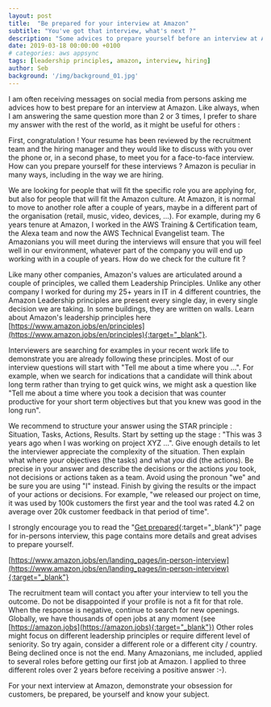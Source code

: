 ```yaml
---
layout: post
title:  "Be prepared for your interview at Amazon"
subtitle: "You've got that interview, what's next ?"
description: "Some advices to prepare yourself before an interview at Amazon."
date: 2019-03-18 00:00:00 +0100
# categories: aws appsync
tags: [leadership principles, amazon, interview, hiring]
author: Seb
background: '/img/background_01.jpg'
---
```


I am often receiving messages on social media from persons asking me advices how to best prepare for an interview at Amazon.  Like always, when I am answering the same question more than 2 or 3 times, I prefer to share my answer with the rest of the world, as it might be useful for others :

First, congratulation !  Your resume has been reviewed by the recruitment team and the hiring manager and they would like to discuss with you over the phone or, in a second phase, to meet you for a face-to-face interview.  How can you prepare yourself for these interviews ?  Amazon is peculiar in many ways, including in the way we are hiring.

We are looking for people that will fit the specific role you are applying for, but also for people that will fit the Amazon culture.  At Amazon, it is normal to move to another role after a couple of years, maybe in a different part of the organisation (retail, music, video, devices, ...).  For example, during my 6 years tenure at Amazon, I worked in the AWS Training & Certification team, the Alexa team and now the AWS Technical Evangelist team.  The Amazonians you will meet during the interviews will ensure that you will feel well in our environment, whatever part of the company you will end up working with in a couple of years. How do we check for the culture fit ?

Like many other companies, Amazon's values are articulated around a couple of principles, we called them Leadership Principles.  Unlike any other company I worked for during my 25+ years in IT in 4 different countries, the Amazon Leadership principles are present every single day, in every single decision we are taking.  In some buildings, they are written on walls.  Learn about Amazon's leadership principles here [https://www.amazon.jobs/en/principles](https://www.amazon.jobs/en/principles){:target="_blank"}.

Interviewers are searching for examples in your recent work life to demonstrate you are already following these principles.  Most of our interview questions will start with "Tell me about a time where you ...".  For example, when we search for indications that a candidate will think about long term rather than trying to get quick wins, we might ask a question like "Tell me about a time where you took a decision that was counter productive for your short term objectives but that you knew was good in the long run".

We recommend to structure your answer using the STAR principle :  Situation, Tasks, Actions, Results.  Start by setting up the stage : "This was 3 years ago when I was working on project XYZ ...".  Give enough details to let the interviewer appreciate the complexity of the situation.  Then explain what where *your* objectives (the tasks) and what *you* did (the actions).  Be precise in your answer and describe the decisions or the actions *you* took, not decisions or actions taken as a team.  Avoid using the pronoun "we" and be sure you are using "I" instead.  Finish by giving the results or the impact of your actions or decisions.  For example, "we released our project on time, it was used by 100k customers the first year and the tool was rated 4.2 on average over 20k customer feedback in that period of time".

I strongly encourage you to read the "[Get prepared](https://www.amazon.jobs/en/landing_pages/in-person-interview){:target="_blank"}" page for in-persons interview, this page contains more details and great advises to prepare yourself.

[https://www.amazon.jobs/en/landing_pages/in-person-interview](https://www.amazon.jobs/en/landing_pages/in-person-interview){:target="_blank"}

The recruitment team will contact you after your interview to tell you the outcome.  Do not be disappointed if your profile is not a fit for that role.  When the response is negative, continue to search for new openings.  Globally, we have thousands of open jobs at any moment (see [https://amazon.jobs](https://amazon.jobs){:target="_blank"})  Other roles might focus on different leadership principles or require different level of seniority.  So try again, consider a different role or a different city / country.  Being declined once is not the end.  Many Amazonians, me included, applied to several roles before getting our first job at Amazon. I applied to three different roles over 2 years before receiving a positive answer :-).

For your next interview at Amazon, demonstrate your obsession for customers, be prepared, be yourself and know your subject.